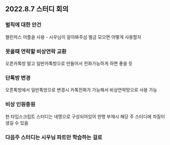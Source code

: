 ## 2022.8.7 스터디 회의
### 벌칙에 대한 안건
챌린저스 어플을 사용 - 시우님이 알아봐주심
벌금 모으면 어떻게 사용할지

### 못올때 연락할 비상연락 교환
오픈카톡방 말고 일반카톡방으로 만들어서 전화가능하게 하면 좋을 듯

### 단톡방 변경
오픈톡방에서 일반톡방으로 변경시 카톡전화가 가능해서 비상연락망으로 사용 가능

### 비상 인원충원
현 타입스크립트 스터디는 네명으로 구성되어있어
한명 부재시 해당 주 스터디에 차질이 생길 수 있음

### 다음주 스터디는 시우님 파트만 학습하는 걸로



